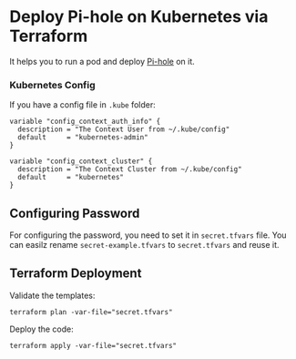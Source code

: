 #  Deploy Pi-hole on Kubernetes via Terraform

It helps you to run a pod and deploy [Pi-hole](http://pi-hole.net/) on it.

### Kubernetes Config

If you have a config file in ```.kube``` folder:

```hcl
variable "config_context_auth_info" {
  description = "The Context User from ~/.kube/config"
  default     = "kubernetes-admin"
}

variable "config_context_cluster" {
  description = "The Context Cluster from ~/.kube/config"
  default     = "kubernetes"
}

```

## Configuring Password

For configuring the password, you need to set it in ```secret.tfvars``` file. You can easilz rename ```secret-example.tfvars``` to ```secret.tfvars```  and reuse it.

## Terraform Deployment

Validate the templates:

```
terraform plan -var-file="secret.tfvars"
```

Deploy the code:

```
terraform apply -var-file="secret.tfvars"
```
